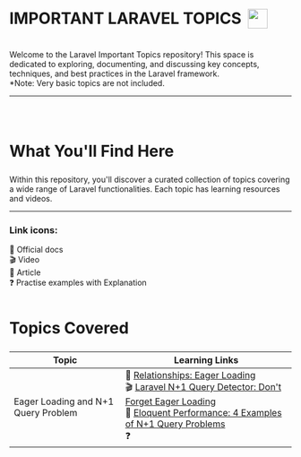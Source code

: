 <div style="display:flex; align-items: center">
  <h1 style="position:relative; top: -6px" > IMPORTANT LARAVEL TOPICS <img src="https://laravel.com/img/logomark.min.svg" width="35" style="position: relative; top: 8px; left:5px"/>
</h1>
</div>

Welcome to the Laravel Important Topics repository! This space is dedicated to exploring, documenting, and discussing key concepts, techniques, and best practices in the Laravel framework.
<br>
*Note: Very basic topics are not included.

---
<br>
<br>
<h1 style="position:relative; top: -6px" > 
What You'll Find Here
</h1>
Within this repository, you'll discover a curated collection of topics covering a wide range of Laravel functionalities. Each topic has learning resources and videos.

---

<h3>Link icons:</h3>
📖 Official docs
<br>
🎬 Video
<br>
📃 Article 
<br>
❓ Practise examples with Explanation

<br>
<br>
<h1 style="position:relative; top: -6px" > 
Topics Covered
</h1>

| Topic | Learning Links |
| ----- | ----- |
| Eager Loading and N+1 Query Problem |:book: [Relationships: Eager Loading](https://laravel.com/docs/eloquent-relationships#eager-loading) <br> :clapper: [Laravel N+1 Query Detector: Don't Forget Eager Loading](https://www.youtube.com/watch?v=MbN7BIcUnPA) <br> :page_facing_up: [Eloquent Performance: 4 Examples of N+1 Query Problems](https://laravel-news.com/laravel-n1-query-problems#content-what-is-the-n1-query-problem) <br> :question: 


